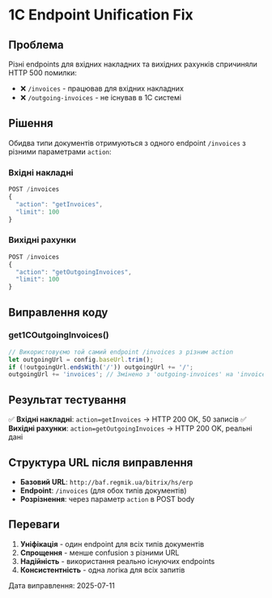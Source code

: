 # 1C Endpoint Unification Fix

## Проблема
Різні endpoints для вхідних накладних та вихідних рахунків спричиняли HTTP 500 помилки:
- ❌ `/invoices` - працював для вхідних накладних
- ❌ `/outgoing-invoices` - не існував в 1С системі

## Рішення
Обидва типи документів отримуються з одного endpoint `/invoices` з різними параметрами `action`:

### Вхідні накладні
```javascript
POST /invoices
{
  "action": "getInvoices",
  "limit": 100
}
```

### Вихідні рахунки
```javascript
POST /invoices
{
  "action": "getOutgoingInvoices", 
  "limit": 100
}
```

## Виправлення коду

### get1COutgoingInvoices()
```javascript
// Використовуємо той самий endpoint /invoices з різним action
let outgoingUrl = config.baseUrl.trim();
if (!outgoingUrl.endsWith('/')) outgoingUrl += '/';
outgoingUrl += 'invoices'; // Змінено з 'outgoing-invoices' на 'invoices'
```

## Результат тестування
✅ **Вхідні накладні**: `action=getInvoices` → HTTP 200 OK, 50 записів
✅ **Вихідні рахунки**: `action=getOutgoingInvoices` → HTTP 200 OK, реальні дані

## Структура URL після виправлення
- **Базовий URL**: `http://baf.regmik.ua/bitrix/hs/erp`
- **Endpoint**: `/invoices` (для обох типів документів)
- **Розрізнення**: через параметр `action` в POST body

## Переваги
1. **Уніфікація** - один endpoint для всіх типів документів
2. **Спрощення** - менше confusion з різними URL
3. **Надійність** - використання реально існуючих endpoints
4. **Консистентність** - одна логіка для всіх запитів

Дата виправлення: 2025-07-11